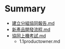 # Summary

* [建立分組協同報告.md](_建立分組協同報告.md)
* [新產品開發流程.md](_新產品開發流程.md)
* [協同上機考試.md](_協同上機考試.md)
   * 1.1productowner.md


